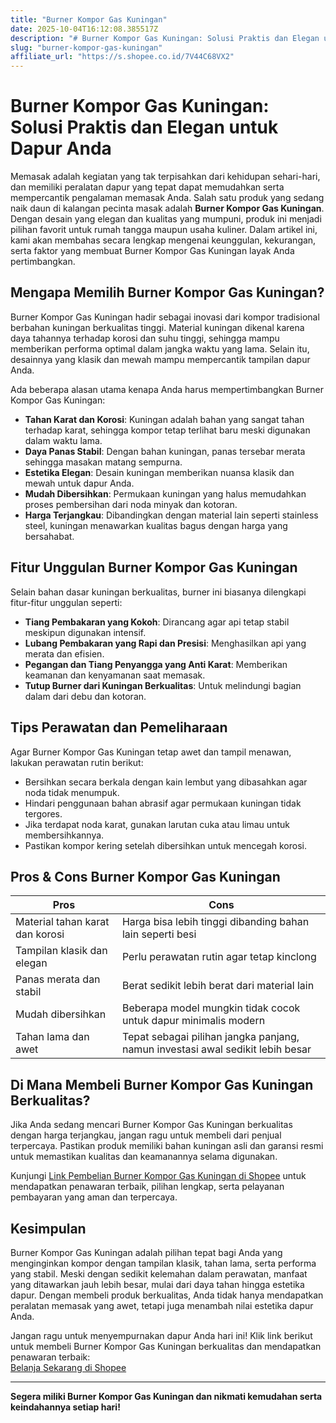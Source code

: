 ```yaml
---
title: "Burner Kompor Gas Kuningan"
date: 2025-10-04T16:12:08.385517Z
description: "# Burner Kompor Gas Kuningan: Solusi Praktis dan Elegan untuk Dapur Anda..."
slug: "burner-kompor-gas-kuningan"
affiliate_url: "https://s.shopee.co.id/7V44C68VX2"
---
```

# Burner Kompor Gas Kuningan: Solusi Praktis dan Elegan untuk Dapur Anda

Memasak adalah kegiatan yang tak terpisahkan dari kehidupan sehari-hari, dan memiliki peralatan dapur yang tepat dapat memudahkan serta mempercantik pengalaman memasak Anda. Salah satu produk yang sedang naik daun di kalangan pecinta masak adalah **Burner Kompor Gas Kuningan**. Dengan desain yang elegan dan kualitas yang mumpuni, produk ini menjadi pilihan favorit untuk rumah tangga maupun usaha kuliner. Dalam artikel ini, kami akan membahas secara lengkap mengenai keunggulan, kekurangan, serta faktor yang membuat Burner Kompor Gas Kuningan layak Anda pertimbangkan.

## Mengapa Memilih Burner Kompor Gas Kuningan?

Burner Kompor Gas Kuningan hadir sebagai inovasi dari kompor tradisional berbahan kuningan berkualitas tinggi. Material kuningan dikenal karena daya tahannya terhadap korosi dan suhu tinggi, sehingga mampu memberikan performa optimal dalam jangka waktu yang lama. Selain itu, desainnya yang klasik dan mewah mampu mempercantik tampilan dapur Anda.

Ada beberapa alasan utama kenapa Anda harus mempertimbangkan Burner Kompor Gas Kuningan:

- **Tahan Karat dan Korosi**: Kuningan adalah bahan yang sangat tahan terhadap karat, sehingga kompor tetap terlihat baru meski digunakan dalam waktu lama.
- **Daya Panas Stabil**: Dengan bahan kuningan, panas tersebar merata sehingga masakan matang sempurna.
- **Estetika Elegan**: Desain kuningan memberikan nuansa klasik dan mewah untuk dapur Anda.
- **Mudah Dibersihkan**: Permukaan kuningan yang halus memudahkan proses pembersihan dari noda minyak dan kotoran.
- **Harga Terjangkau**: Dibandingkan dengan material lain seperti stainless steel, kuningan menawarkan kualitas bagus dengan harga yang bersahabat.

## Fitur Unggulan Burner Kompor Gas Kuningan

Selain bahan dasar kuningan berkualitas, burner ini biasanya dilengkapi fitur-fitur unggulan seperti:

- **Tiang Pembakaran yang Kokoh**: Dirancang agar api tetap stabil meskipun digunakan intensif.
- **Lubang Pembakaran yang Rapi dan Presisi**: Menghasilkan api yang merata dan efisien.
- **Pegangan dan Tiang Penyangga yang Anti Karat**: Memberikan keamanan dan kenyamanan saat memasak.
- **Tutup Burner dari Kuningan Berkualitas**: Untuk melindungi bagian dalam dari debu dan kotoran.

## Tips Perawatan dan Pemeliharaan

Agar Burner Kompor Gas Kuningan tetap awet dan tampil menawan, lakukan perawatan rutin berikut:

- Bersihkan secara berkala dengan kain lembut yang dibasahkan agar noda tidak menumpuk.
- Hindari penggunaan bahan abrasif agar permukaan kuningan tidak tergores.
- Jika terdapat noda karat, gunakan larutan cuka atau limau untuk membersihkannya.
- Pastikan kompor kering setelah dibersihkan untuk mencegah korosi.

## Pros & Cons Burner Kompor Gas Kuningan

| **Pros** | **Cons** |
|------------------------------|------------------------------|
| Material tahan karat dan korosi | Harga bisa lebih tinggi dibanding bahan lain seperti besi |  
| Tampilan klasik dan elegan | Perlu perawatan rutin agar tetap kinclong |  
| Panas merata dan stabil | Berat sedikit lebih berat dari material lain |  
| Mudah dibersihkan | Beberapa model mungkin tidak cocok untuk dapur minimalis modern |  
| Tahan lama dan awet | Tepat sebagai pilihan jangka panjang, namun investasi awal sedikit lebih besar |

## Di Mana Membeli Burner Kompor Gas Kuningan Berkualitas?

Jika Anda sedang mencari Burner Kompor Gas Kuningan berkualitas dengan harga terjangkau, jangan ragu untuk membeli dari penjual terpercaya. Pastikan produk memiliki bahan kuningan asli dan garansi resmi untuk memastikan kualitas dan keamanannya selama digunakan.

Kunjungi [Link Pembelian Burner Kompor Gas Kuningan di Shopee](https://s.shopee.co.id/7V44C68VX2) untuk mendapatkan penawaran terbaik, pilihan lengkap, serta pelayanan pembayaran yang aman dan terpercaya.

## Kesimpulan

Burner Kompor Gas Kuningan adalah pilihan tepat bagi Anda yang menginginkan kompor dengan tampilan klasik, tahan lama, serta performa yang stabil. Meski dengan sedikit kelemahan dalam perawatan, manfaat yang ditawarkan jauh lebih besar, mulai dari daya tahan hingga estetika dapur. Dengan membeli produk berkualitas, Anda tidak hanya mendapatkan peralatan memasak yang awet, tetapi juga menambah nilai estetika dapur Anda.

Jangan ragu untuk menyempurnakan dapur Anda hari ini! Klik link berikut untuk membeli Burner Kompor Gas Kuningan berkualitas dan mendapatkan penawaran terbaik:  
[Belanja Sekarang di Shopee](https://s.shopee.co.id/7V44C68VX2)

---

**Segera miliki Burner Kompor Gas Kuningan dan nikmati kemudahan serta keindahannya setiap hari!**